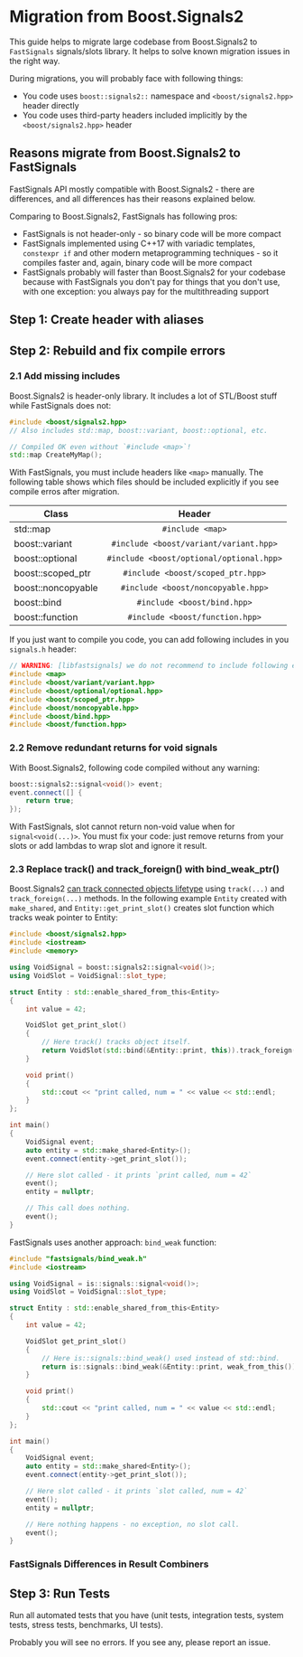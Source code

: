 # Migration from Boost.Signals2

This guide helps to migrate large codebase from Boost.Signals2 to `FastSignals` signals/slots library. It helps to solve known migration issues in the right way.

During migrations, you will probably face with following things:

* You code uses `boost::signals2::` namespace and `<boost/signals2.hpp>` header directly
* You code uses third-party headers included implicitly by the `<boost/signals2.hpp>` header

## Reasons migrate from Boost.Signals2 to FastSignals

FastSignals API mostly compatible with Boost.Signals2 - there are differences, and all differences has their reasons explained below.

Comparing to Boost.Signals2, FastSignals has following pros:

* FastSignals is not header-only - so binary code will be more compact
* FastSignals implemented using C++17 with variadic templates, `constexpr if` and other modern metaprogramming techniques - so it compiles faster and, again, binary code will be more compact
* FastSignals probably will faster than Boost.Signals2 for your codebase because with FastSignals you don't pay for things that you don't use, with one exception: you always pay for the multithreading support

## Step 1: Create header with aliases

## Step 2: Rebuild and fix compile errors

### 2.1 Add missing includes

Boost.Signals2 is header-only library. It includes a lot of STL/Boost stuff while FastSignals does not:

```cpp
#include <boost/signals2.hpp>
// Also includes std::map, boost::variant, boost::optional, etc.

// Compiled OK even without `#include <map>`!
std::map CreateMyMap();
```

With FastSignals, you must include headers like `<map>` manually. The following table shows which files should be included explicitly if you see compile erros after migration.

| Class | Header |
|--------------------|:--------------------------------------:|
| std::map | `#include <map>` |
| boost::variant | `#include <boost/variant/variant.hpp>` |
| boost::optional | `#include <boost/optional/optional.hpp>` |
| boost::scoped_ptr | `#include <boost/scoped_ptr.hpp>` |
| boost::noncopyable | `#include <boost/noncopyable.hpp>` |
| boost::bind | `#include <boost/bind.hpp>` |
| boost::function | `#include <boost/function.hpp>` |

If you just want to compile you code, you can add following includes in you `signals.h` header:

```cpp
// WARNING: [libfastsignals] we do not recommend to include following extra headers.
#include <map>
#include <boost/variant/variant.hpp>
#include <boost/optional/optional.hpp>
#include <boost/scoped_ptr.hpp>
#include <boost/noncopyable.hpp>
#include <boost/bind.hpp>
#include <boost/function.hpp>
```

### 2.2 Remove redundant returns for void signals

With Boost.Signals2, following code compiled without any warning:

```cpp
boost::signals2::signal<void()> event;
event.connect([] {
    return true;
});
```

With FastSignals, slot cannot return non-void value when for `signal<void(...)>`. You must fix your code: just remove returns from your slots or add lambdas to wrap slot and ignore it result.

### 2.3 Replace track() and track_foreign() with bind_weak_ptr()

Boost.Signals2 [can track connected objects lifetype](https://www.boost.org/doc/libs/1_55_0/doc/html/signals2/tutorial.html#idp204830936) using `track(...)` and `track_foreign(...)` methods. In the following example `Entity` created with `make_shared`, and `Entity::get_print_slot()` creates slot function which tracks weak pointer to Entity:

```cpp
#include <boost/signals2.hpp>
#include <iostream>
#include <memory>

using VoidSignal = boost::signals2::signal<void()>;
using VoidSlot = VoidSignal::slot_type;

struct Entity : std::enable_shared_from_this<Entity>
{
	int value = 42;

	VoidSlot get_print_slot()
	{
		// Here track() tracks object itself.
		return VoidSlot(std::bind(&Entity::print, this)).track_foreign(shared_from_this());
	}

	void print()
	{
		std::cout << "print called, num = " << value << std::endl;
	}
};

int main()
{
	VoidSignal event;
	auto entity = std::make_shared<Entity>();
	event.connect(entity->get_print_slot());

	// Here slot called - it prints `print called, num = 42`
	event();
	entity = nullptr;

	// This call does nothing.
	event();
}
```

FastSignals uses another approach: `bind_weak` function:

```cpp
#include "fastsignals/bind_weak.h"
#include <iostream>

using VoidSignal = is::signals::signal<void()>;
using VoidSlot = VoidSignal::slot_type;

struct Entity : std::enable_shared_from_this<Entity>
{
	int value = 42;

	VoidSlot get_print_slot()
	{
		// Here is::signals::bind_weak() used instead of std::bind.
		return is::signals::bind_weak(&Entity::print, weak_from_this());
	}

	void print()
	{
		std::cout << "print called, num = " << value << std::endl;
	}
};

int main()
{
	VoidSignal event;
	auto entity = std::make_shared<Entity>();
	event.connect(entity->get_print_slot());

	// Here slot called - it prints `slot called, num = 42`
	event();
	entity = nullptr;

	// Here nothing happens - no exception, no slot call.
	event();
}
```

### FastSignals Differences in Result Combiners

## Step 3: Run Tests

Run all automated tests that you have (unit tests, integration tests, system tests, stress tests, benchmarks, UI tests).

Probably you will see no errors. If you see any, please report an issue.
